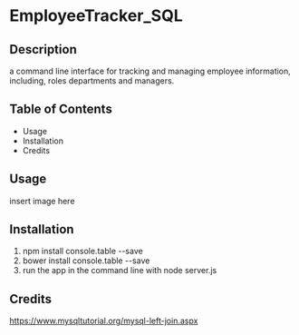 # EmployeeTracker_SQL
## Description 
a command line interface for tracking and managing employee information, including, roles departments and managers.

## Table of Contents
* Usage
* Installation
* Credits

## Usage
insert image here

## Installation
1) npm install console.table --save
2) bower install console.table --save
3) run the app in the command line with node server.js

## Credits
https://www.mysqltutorial.org/mysql-left-join.aspx